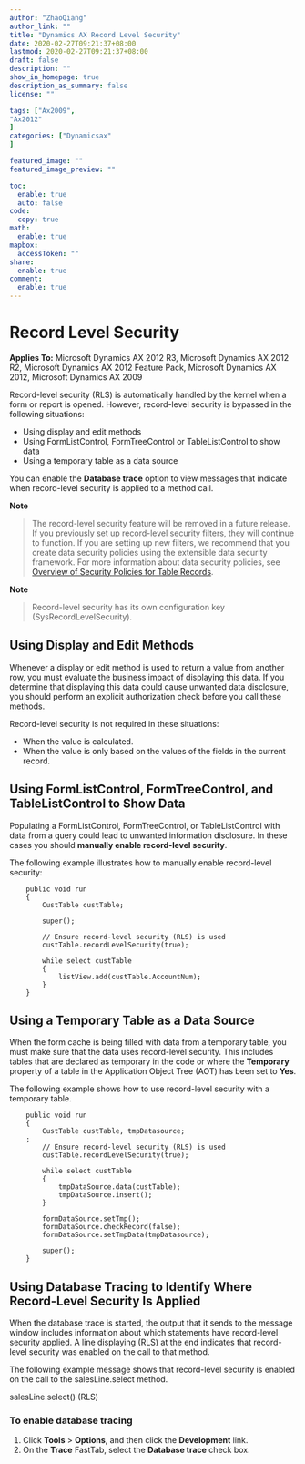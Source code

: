 ```yaml
---
author: "ZhaoQiang"
author_link: ""
title: "Dynamics AX Record Level Security"
date: 2020-02-27T09:21:37+08:00
lastmod: 2020-02-27T09:21:37+08:00
draft: false
description: ""
show_in_homepage: true
description_as_summary: false
license: ""

tags: ["Ax2009",
"Ax2012"
]
categories: ["Dynamicsax"
]

featured_image: ""
featured_image_preview: ""

toc:
  enable: true
  auto: false
code:
  copy: true
math:
  enable: true
mapbox:
  accessToken: ""
share:
  enable: true
comment:
  enable: true
---
```


# Record Level Security

**Applies To:** Microsoft Dynamics AX 2012 R3, Microsoft Dynamics AX 2012 R2, Microsoft Dynamics AX 2012 Feature Pack, Microsoft Dynamics AX 2012, Microsoft Dynamics AX 2009

Record-level security (RLS) is automatically handled by the kernel when a form or report is opened. However, record-level security is bypassed in the following situations:

- Using display and edit methods
- Using FormListControl, FormTreeControl or TableListControl to show data
- Using a temporary table as a data source

You can enable the **Database trace** option to view messages that indicate when record-level security is applied to a method call.

 **Note**

> The record-level security feature will be removed in a future release. If you previously set up record-level security filters, they will continue to function. If you are setting up new filters, we recommend that you create data security policies using the extensible data security framework. For more information about data security policies, see [Overview of Security Policies for Table Records](https://docs.microsoft.com/en-us/dynamicsax-2012/developer/overview-of-security-policies-for-table-records).
>

 **Note**

> Record-level security has its own configuration key (SysRecordLevelSecurity).
>

## Using Display and Edit Methods

Whenever a display or edit method is used to return a value from another row, you must evaluate the business impact of displaying this data. If you determine that displaying this data could cause unwanted data disclosure, you should perform an explicit authorization check before you call these methods.

Record-level security is not required in these situations:

- When the value is calculated.
- When the value is only based on the values of the fields in the current record.

## Using FormListControl, FormTreeControl, and TableListControl to Show Data

Populating a FormListControl, FormTreeControl, or TableListControl with data from a query could lead to unwanted information disclosure. In these cases you should **manually enable record-level security**.

The following example illustrates how to manually enable record-level security:

```X++
    public void run
    {
        CustTable custTable;
    
        super();
    
        // Ensure record-level security (RLS) is used
        custTable.recordLevelSecurity(true);
    
        while select custTable
        {
            listView.add(custTable.AccountNum);
        }
    }
```

## Using a Temporary Table as a Data Source

When the form cache is being filled with data from a temporary table, you must make sure that the data uses record-level security. This includes tables that are declared as temporary in the code or where the **Temporary** property of a table in the Application Object Tree (AOT) has been set to **Yes**.

The following example shows how to use record-level security with a temporary table.

```X++
    public void run
    {
        CustTable custTable, tmpDatasource;
    ;
        // Ensure record-level security (RLS) is used
        custTable.recordLevelSecurity(true);
    
        while select custTable
        {
            tmpDataSource.data(custTable);
            tmpDataSource.insert();
        }
    
        formDataSource.setTmp();
        formDataSource.checkRecord(false);
        formDataSource.setTmpData(tmpDatasource);
    
        super();
    }
```

## Using Database Tracing to Identify Where Record-Level Security Is Applied

When the database trace is started, the output that it sends to the message window includes information about which statements have record-level security applied. A line displaying (RLS) at the end indicates that record-level security was enabled on the call to that method.

The following example message shows that record-level security is enabled on the call to the salesLine.select method.

salesLine.select() (RLS)

### To enable database tracing

1. Click **Tools** > **Options**, and then click the **Development** link.
2. On the **Trace** FastTab, select the **Database trace** check box.